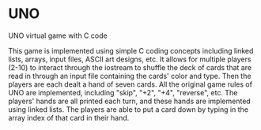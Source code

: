 # UNO
UNO virtual game with C code

This game is implemented using simple C coding concepts including linked lists, arrays, input files, ASCII art designs, etc. It allows for multiple players
(2-10) to interact through the iostream to shuffle the deck of cards that are read in through an input file containing the cards' color and type. Then the
players are each dealt a hand of seven cards. All the original game rules of UNO are implemented, including "skip", "+2", "+4", "reverse", etc. The 
players' hands are all printed each turn, and these hands are implemented using linked lists. The players are able to put a card down by typing in the 
array index of that card in their hand.
